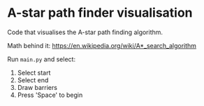 # A-star path finder visualisation
Code that visualises the A-star path finding algorithm.

Math behind it:
https://en.wikipedia.org/wiki/A*_search_algorithm

Run `main.py` and select:
1) Select start
2) Select end
3) Draw barriers
4) Press 'Space' to begin
